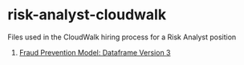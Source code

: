 # risk-analyst-cloudwalk
Files used in the CloudWalk hiring process for a Risk Analyst position

1. [Fraud Prevention Model: Dataframe Version 3](./FraudPreventionModel3.ipynb) 

